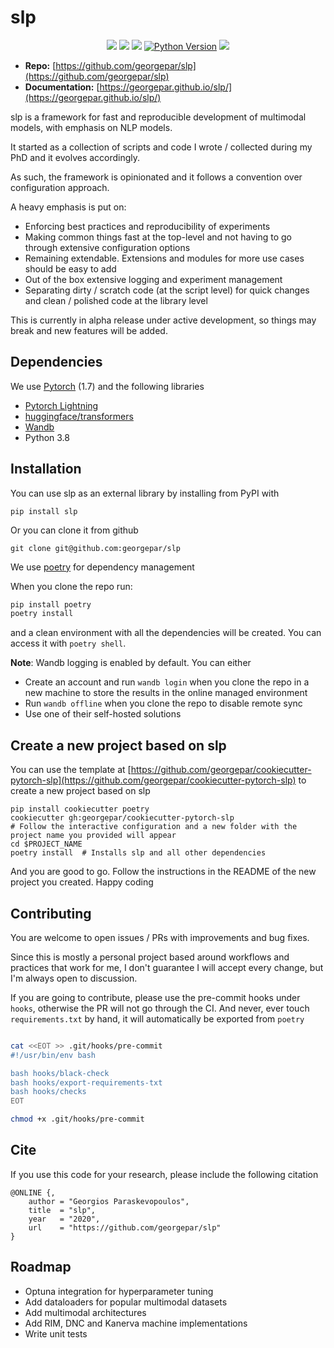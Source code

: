 # slp

<p align="center">
    <img src="https://github.com/georgepar/slp/actions/workflows/ci.yml/badge.svg" />
    <a href="https://codeclimate.com/github/georgepar/slp/maintainability" alt="Maintainability">
        <img src="https://api.codeclimate.com/v1/badges/d3ad9729ad30aa158737/maintainability" /></a>
    <a href="https://choosealicense.com/licenses/mit/" alt="License: MIT">
        <img src="https://img.shields.io/badge/license-MIT-green.svg" /></a>
    <a href="https://img.shields.io/pypi/pyversions/slp">
        <img alt="Python Version" src="https://img.shields.io/pypi/pyversions/slp" /></a>
    <a href="https://black.readthedocs.io/en/stable/" alt="Code Style: Black">
        <img src="https://img.shields.io/badge/code%20style-black-000000.svg" /></a>
</p>

* **Repo:** [https://github.com/georgepar/slp](https://github.com/georgepar/slp)
* **Documentation:** [https://georgepar.github.io/slp/](https://georgepar.github.io/slp/)


slp is a framework for fast and reproducible development of multimodal models, with emphasis on
NLP models.

It started as a collection of scripts and code I wrote / collected during my PhD and it evolves
accordingly.

As such, the framework is opinionated and it follows a convention over configuration approach.

A heavy emphasis is put on:

- Enforcing best practices and reproducibility of experiments
- Making common things fast at the top-level and not having to go through extensive configuration options
- Remaining extendable. Extensions and modules for more use cases should be easy to add
- Out of the box extensive logging and experiment management
- Separating dirty / scratch code (at the script level) for quick changes and clean / polished code at the library level

This is currently in alpha release under active development, so things may break and new features
will be added.

## Dependencies

We use [Pytorch](https://pytorch.org/) (1.7) and the following libraries

- [Pytorch Lightning](https://pytorch-lightning.readthedocs.io/en/stable/)
- [huggingface/transformers](https://huggingface.co/transformers/)
- [Wandb](https://wandb.ai/)
- Python 3.8

## Installation

You can use slp as an external library by installing from PyPI with

```
pip install slp
```

Or you can clone it from github

```
git clone git@github.com:georgepar/slp
```

We use [poetry](https://python-poetry.org/) for dependency management

When you clone the repo run:

```bash
pip install poetry
poetry install
```

and a clean environment with all the dependencies will be created.
You can access it with `poetry shell`.

**Note**: Wandb logging is enabled by default. You can either

- Create an account and run `wandb login` when you clone the repo in a new machine to store the results in the online managed environment
- Run `wandb offline` when you clone the repo to disable remote sync
- Use one of their self-hosted solutions


## Create a new project based on slp

You can use the template at [https://github.com/georgepar/cookiecutter-pytorch-slp](https://github.com/georgepar/cookiecutter-pytorch-slp)
to create a new project based on slp

```
pip install cookiecutter poetry
cookiecutter gh:georgepar/cookiecutter-pytorch-slp
# Follow the interactive configuration and a new folder with the project name you provided will appear
cd $PROJECT_NAME
poetry install  # Installs slp and all other dependencies
```

And you are good to go. Follow the instructions in the README of the new project you created. Happy coding

## Contributing

You are welcome to open issues / PRs with improvements and bug fixes.

Since this is mostly a personal project based around workflows and practices that work for me, I don't guarantee I will accept every change, but I'm always open to discussion.

If you are going to contribute, please use the pre-commit hooks under `hooks`, otherwise the PR will not go through the CI. And never, ever touch `requirements.txt` by hand, it will automatically be exported from `poetry`

```bash

cat <<EOT >> .git/hooks/pre-commit
#!/usr/bin/env bash

bash hooks/black-check
bash hooks/export-requirements-txt
bash hooks/checks
EOT

chmod +x .git/hooks/pre-commit
```

## Cite

If you use this code for your research, please include the following citation

```
@ONLINE {,
    author = "Georgios Paraskevopoulos",
    title  = "slp",
    year   = "2020",
    url    = "https://github.com/georgepar/slp"
}
```


## Roadmap

* Optuna integration for hyperparameter tuning
* Add dataloaders for popular multimodal datasets
* Add multimodal architectures
* Add RIM, DNC and Kanerva machine implementations
* Write unit tests
